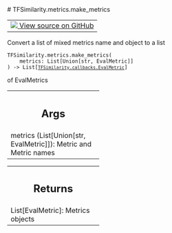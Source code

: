 
<div itemscope itemtype="http://developers.google.com/ReferenceObject">
<meta itemprop="name" content="TFSimilarity.metrics.make_metrics" />
<meta itemprop="path" content="Stable" />
</div>
# TFSimilarity.metrics.make_metrics
<!-- Insert buttons and diff -->
<table class="tfo-notebook-buttons tfo-api nocontent" align="left">
<td>
  <a target="_blank" href="https://github.com/tensorflow/similarity/blob/main/tensorflow_similarity/metrics.py#L397-L410">
    <img src="https://www.tensorflow.org/images/GitHub-Mark-32px.png" />
    View source on GitHub
  </a>
</td>
</table>

Convert a list of mixed metrics name and object to a list
<pre class="devsite-click-to-copy prettyprint lang-py tfo-signature-link">
<code>TFSimilarity.metrics.make_metrics(
    metrics: List[Union[str, EvalMetric]]
) -> List[<a href="../../TFSimilarity/callbacks/EvalMetric.md"><code>TFSimilarity.callbacks.EvalMetric</code></a>]
</code></pre>

<!-- Placeholder for "Used in" -->
of EvalMetrics
<!-- Tabular view -->
 <table class="responsive fixed orange">
<colgroup><col width="214px"><col></colgroup>
<tr><th colspan="2"><h2 class="add-link">Args</h2></th></tr>
<tr class="alt">
<td colspan="2">
metrics (List[Union[str, EvalMetric]]): Metric and Metric names
</td>
</tr>
</table>

<!-- Tabular view -->
 <table class="responsive fixed orange">
<colgroup><col width="214px"><col></colgroup>
<tr><th colspan="2"><h2 class="add-link">Returns</h2></th></tr>
<tr class="alt">
<td colspan="2">
List[EvalMetric]: Metrics objects
</td>
</tr>
</table>
